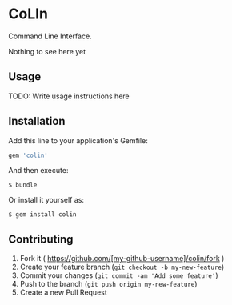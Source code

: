# CoLIn

Command Line Interface.

Nothing to see here yet

## Usage

TODO: Write usage instructions here

## Installation

Add this line to your application's Gemfile:

```ruby
gem 'colin'
```

And then execute:

    $ bundle

Or install it yourself as:

    $ gem install colin

## Contributing

1. Fork it ( https://github.com/[my-github-username]/colin/fork )
2. Create your feature branch (`git checkout -b my-new-feature`)
3. Commit your changes (`git commit -am 'Add some feature'`)
4. Push to the branch (`git push origin my-new-feature`)
5. Create a new Pull Request

